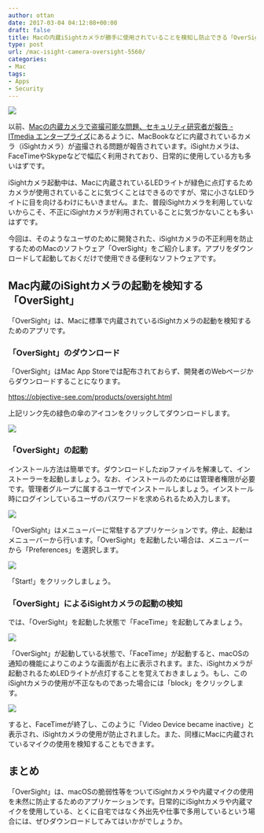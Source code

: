 ```yaml
---
author: ottan
date: 2017-03-04 04:12:08+00:00
draft: false
title: Macの内蔵iSightカメラが勝手に使用されていることを検知し防止できる「OverSight」
type: post
url: /mac-isight-camera-oversight-5560/
categories:
- Mac
tags:
- Apps
- Security
---
```


![](/images/2017/03/170304-58ba3b1937ed1.jpg)






以前、[Macの内蔵カメラで盗撮可能な問題、セキュリティ研究者が報告 - ITmedia エンタープライズ](http://www.itmedia.co.jp/enterprise/articles/1610/07/news125.html)にあるように、MacBookなどに内蔵されているカメラ（iSightカメラ）が盗撮される問題が報告されています。iSightカメラは、FaceTimeやSkypeなどで幅広く利用されており、日常的に使用している方も多いはずです。





iSightカメラ起動中は、Macに内蔵されているLEDライトが緑色に点灯するためカメラが使用されていることに気づくことはできるのですが、常に小さなLEDライトに目を向けるわけにもいきません。また、普段iSightカメラを利用していないからこそ、不正にiSightカメラが利用されていることに気づかないことも多いはずです。





今回は、そのようなユーザのために開発された、iSightカメラの不正利用を防止するためのMacのソフトウェア「OverSight」をご紹介します。アプリをダウンロードして起動しておくだけで使用できる便利なソフトウェアです。





## Mac内蔵のiSightカメラの起動を検知する「OverSight」





「OverSight」は、Macに標準で内蔵されているiSightカメラの起動を検知するためのアプリです。





### 「OverSight」のダウンロード





「OverSight」はMac App Storeでは配布されておらず、開発者のWebページからダウンロードすることになります。



https://objective-see.com/products/oversight.html



上記リンク先の緑色の傘のアイコンをクリックしてダウンロードします。





![](/images/2017/03/170304-58ba3b3946ac0.png)






### 「OverSight」の起動





インストール方法は簡単です。ダウンロードしたzipファイルを解凍して、インストーラーを起動しましょう。なお、インストールのためには管理者権限が必要です。管理者グループに属するユーザでインストールしましょう。インストール時にログインしているユーザのパスワードを求められるため入力します。





![](/images/2017/03/170304-58ba3b2b45a6f.png)






「OverSight」はメニューバーに常駐するアプリケーションです。停止、起動はメニューバーから行います。「OverSight」を起動したい場合は、メニューバーから「Preferences」を選択します。





![](/images/2017/03/170304-58ba3b30214a3.png)






「Start!」をクリックしましょう。





### 「OverSight」によるiSightカメラの起動の検知





では、「OverSight」を起動した状態で「FaceTime」を起動してみましょう。





![](/images/2017/03/170304-58ba3b40b3d3b.png)






「OverSight」が起動している状態で、「FaceTime」が起動すると、macOSの通知の機能によりこのような画面が右上に表示されます。また、iSightカメラが起動されるためLEDライトが点灯することを覚えておきましょう。もし、このiSightカメラの使用が不正なものであった場合には「block」をクリックします。





![](/images/2017/03/170304-58ba3b463ac07.png)






すると、FaceTimeが終了し、このように「Video Device became inactive」と表示され、iSightカメラの使用が防止されました。また、同様にMacに内蔵されているマイクの使用を検知することもできます。





## まとめ





「OverSight」は、macOSの脆弱性等をついてiSightカメラや内蔵マイクの使用を未然に防止するためのアプリケーションです。日常的にiSightカメラや内蔵マイクを使用している、とくに自宅ではなく外出先や仕事で多用しているという場合には、ぜひダウンロードしてみてはいかがでしょうか。

